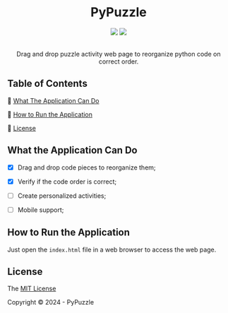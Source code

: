 <div align="center">
  <h1>PyPuzzle</h1>
  <div>
    <img src="https://img.shields.io/static/v1?label=javascript&message=es6&color=yellow&style=for-the-badge&logo=javascript"/>
    <img src="http://img.shields.io/static/v1?label=Status&message=Development&color=GREEN&style=for-the-badge"/>
  </div><br>

  Drag and drop puzzle activity web page to reorganize python code on correct order.
</div>

## Table of Contents

:small_blue_diamond: [What The Application Can Do](#what-the-application-can-do)

:small_blue_diamond: [How to Run the Application](#how-to-run-the-application)

:small_blue_diamond: [License](#license)

## What the Application Can Do

- [x] Drag and drop code pieces to reorganize them;

- [x] Verify if the code order is correct;

- [ ] Create personalized activities;

- [ ] Mobile support;

## How to Run the Application

Just open the `index.html` file in a web browser to access the web page.

## License

The [MIT License](https://github.com/Andressa-Mota/PyPuzzle/blob/main/LICENSE)

Copyright ©️ 2024 - PyPuzzle
